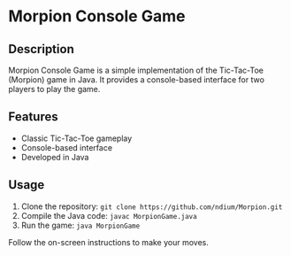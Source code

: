 # Morpion Console Game

## Description

Morpion Console Game is a simple implementation of the Tic-Tac-Toe (Morpion) game in Java. It provides a console-based interface for two players to play the game.

## Features

- Classic Tic-Tac-Toe gameplay
- Console-based interface
- Developed in Java

## Usage

1. Clone the repository: `git clone https://github.com/ndium/Morpion.git`
2. Compile the Java code: `javac MorpionGame.java`
3. Run the game: `java MorpionGame`

Follow the on-screen instructions to make your moves.
